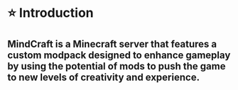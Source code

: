 

# ⭐ Introduction

## MindCraft is a Minecraft server that features a custom modpack designed to enhance gameplay by using the potential of mods to push the game to new levels of creativity and experience.

##

